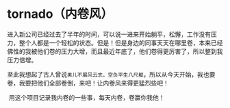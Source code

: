 # tornado（内卷风）

​		进入新公司已经过去了半年的时间，可以说一进来开始躺平，松懈，工作没有压力，整个人都是一个轻松的状态。但是！但是身边的同事天天在哪里卷，本来已经佛性的我被他们卷的压力大增，而且最近年底了，他们卷得更厉害了，所以整到我压力倍增。

​		至此我想起了古人曾说`男儿不展风云志，空负平生八尺躯`，所以从今天开始，我也要卷，我要把他们全部卷倒，来吧！让内卷风来得更猛烈些吧！

​		用这个项目记录我内卷的一些事，每天内卷，卷赢你我他！
